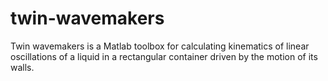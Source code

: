 # twin-wavemakers
Twin wavemakers is a Matlab toolbox for calculating kinematics of linear oscillations of a liquid in a rectangular container driven by the motion of its walls.
